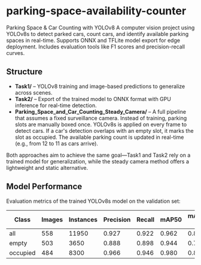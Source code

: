 # parking-space-availability-counter
Parking Space &amp; Car Counting with YOLOv8  A computer vision project using YOLOv8s to detect parked cars, count cars, and identify available parking spaces in real-time. Supports ONNX and TFLite model export for edge deployment. Includes evaluation tools like F1 scores and precision-recall curves.

## Structure

- **Task1/** – YOLOv8 training and image-based predictions to generalize across scenes.  
- **Task2/** – Export of the trained model to ONNX format with GPU inference for real-time detection.  
- **Parking_Space_and_Car_Counting_Steady_Camera/** – A full pipeline that assumes a fixed surveillance camera. Instead of training, parking slots are manually boxed once. YOLOv8s is applied on every frame to detect cars. If a car's detection overlaps with an empty slot, it marks the slot as occupied. The available parking count is updated in real-time (e.g., from 12 to 11 as cars arrive).

Both approaches aim to achieve the same goal—Task1 and Task2 rely on a trained model for generalization, while the steady camera method offers a lightweight and static alternative.

## Model Performance

Evaluation metrics of the trained YOLOv8s model on the validation set:

| Class     | Images | Instances | Precision | Recall | mAP50 | mAP50-95 |
|-----------|--------|-----------|-----------|--------|-------|----------|
| all       | 558    | 11950     | 0.927     | 0.922  | 0.962 | 0.837    |
| empty     | 503    | 3650      | 0.888     | 0.898  | 0.944 | 0.779    |
| occupied  | 484    | 8300      | 0.966     | 0.946  | 0.980 | 0.895    |
